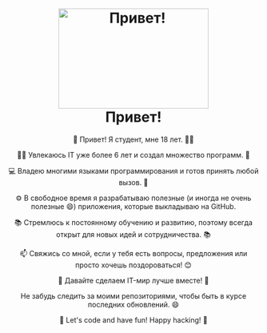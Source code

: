 <!-- Заголовок с анимацией -->
<h1 align="center">
  <img src="https://media.giphy.com/media/g96QRNjWUvdKw/giphy.gif" alt="Привет!" width="300" height="200" />
  <br>
  Привет!
</h1>

<!-- Информация о студенте -->
<p align="center">
  👋 Привет! Я студент, мне 18 лет. 👨‍🎓
</p>

<!-- Интересы и достижения -->
<p align="center">
  👨‍💻 Увлекаюсь IT уже более 6 лет и создал множество программ. 🚀
</p>

<!-- Навыки программирования -->
<p align="center">
  💻 Владею многими языками программирования и готов принять любой вызов. 🌟
</p>

<!-- Приложения на GitHub -->
<p align="center">
  ⚙️ В свободное время я разрабатываю полезные (и иногда не очень полезные 😄) приложения, которые выкладываю на GitHub.
</p>

<!-- Обучение и сотрудничество -->
<p align="center">
  📚 Стремлюсь к постоянному обучению и развитию, поэтому всегда открыт для новых идей и сотрудничества. 📚
</p>

<!-- Контактная информация -->
<p align="center">
  📫 Свяжись со мной, если у тебя есть вопросы, предложения или просто хочешь поздороваться! 😊
</p>

<!-- Приглашение к сотрудничеству -->
<p align="center">
  🌟 Давайте сделаем IT-мир лучше вместе! 🌟
</p>

<!-- Подпись и приколы -->
<p align="center">
  Не забудь следить за моими репозиториями, чтобы быть в курсе последних обновлений. 😄
</p>

<p align="center">
  🚀 Let's code and have fun! Happy hacking! 🚀
</p>
